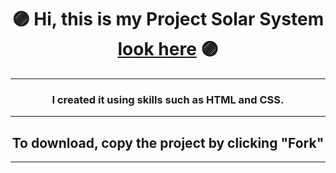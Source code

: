# <div align="center">🟣 Hi, this is my Project Solar System [look here](https://alexnesvit.github.io/Solar/) 🟣</div>

----

### <div align="center">I created it using skills such as HTML and CSS.</div>

----

## <div align="center">To download, copy the project by clicking "Fork"</div>

----


